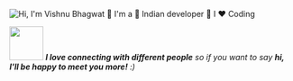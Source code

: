 ![Hi, I'm Vishnu Bhagwat 👋 I'm a 🚀 Indian developer 🚀 I ❤️ Coding](https://github.com/rogue-wild/rogue-wild/raw/master/assets/github.gif)





<img src="https://media.giphy.com/media/LnQjpWaON8nhr21vNW/giphy.gif" width="60"> <em><b>I love connecting with different people</b> so if you want to say <b>hi, I'll be happy to meet you more!</b> :)</em>
